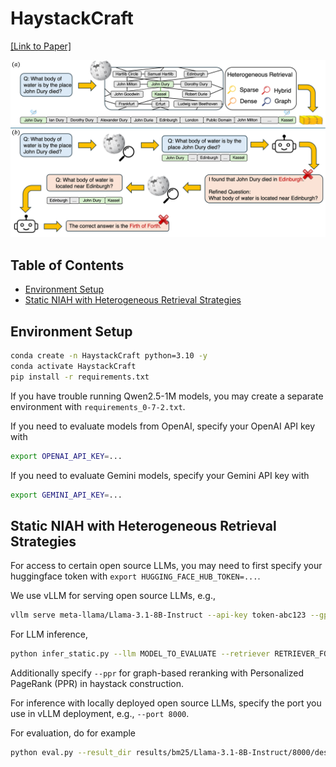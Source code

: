 # HaystackCraft

[[Link to Paper]](./paper.pdf)

![fig](theme_figure.png)

## Table of Contents

- [Environment Setup](#environment-setup)
- [Static NIAH with Heterogeneous Retrieval Strategies](#static-niah-with-heterogeneous-retrieval-strategies)

## Environment Setup

```bash
conda create -n HaystackCraft python=3.10 -y
conda activate HaystackCraft
pip install -r requirements.txt
```

If you have trouble running Qwen2.5-1M models, you may create a separate environment with `requirements_0-7-2.txt`.

If you need to evaluate models from OpenAI, specify your OpenAI API key with

```bash
export OPENAI_API_KEY=...
```

If you need to evaluate Gemini models, specify your Gemini API key with

```bash
export GEMINI_API_KEY=...
```

## Static NIAH with Heterogeneous Retrieval Strategies

For access to certain open source LLMs, you may need to first specify your huggingface token with `export HUGGING_FACE_HUB_TOKEN=...`.

We use vLLM for serving open source LLMs, e.g.,

```bash
vllm serve meta-llama/Llama-3.1-8B-Instruct --api-key token-abc123 --gpu-memory-utilization 0.95 --trust-remote-code --port 8000
```

For LLM inference,

```bash
python infer_static.py --llm MODEL_TO_EVALUATE --retriever RETRIEVER_FOR_HAYSTACK_CONSTRUCTION --context_size TARGET_CONTEXT_SIZE --order HAYSTACK_ORDERING
```

Additionally specify `--ppr` for graph-based reranking with Personalized PageRank (PPR) in haystack construction.

For inference with locally deployed open source LLMs, specify the port you use in vLLM deployment, e.g., `--port 8000`.

For evaluation, do for example

```bash
python eval.py --result_dir results/bm25/Llama-3.1-8B-Instruct/8000/descending_order/
```
